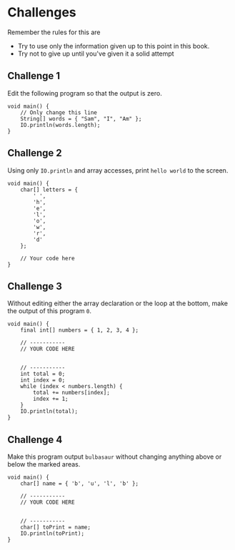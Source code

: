 # Challenges

Remember the rules for this are

- Try to use only the information given up to this point in this book.
- Try not to give up until you've given it a solid attempt

## Challenge 1

Edit the following program so that the output is zero.

```java,editable
void main() {
    // Only change this line
    String[] words = { "Sam", "I", "Am" };
    IO.println(words.length);
}
```

## Challenge 2

Using only `IO.println` and array accesses,
print `hello world` to the screen.

```java,editable
void main() {
    char[] letters = {
        ' ',
        'h',
        'e',
        'l',
        'o',
        'w',
        'r',
        'd'
    };

    // Your code here
}
```

## Challenge 3

Without editing either the array declaration or the loop at the bottom,
make the output of this program `0`.

```java,editable
void main() {
    final int[] numbers = { 1, 2, 3, 4 };

    // -----------
    // YOUR CODE HERE


    // -----------
    int total = 0;
    int index = 0;
    while (index < numbers.length) {
        total += numbers[index];
        index += 1;
    }
    IO.println(total);
}
```

## Challenge 4

Make this program output `bulbasaur` without changing anything
above or below the marked areas.

```java,editable
void main() {
    char[] name = { 'b', 'u', 'l', 'b' };

    // -----------
    // YOUR CODE HERE


    // -----------
    char[] toPrint = name;
    IO.println(toPrint);
}
```
